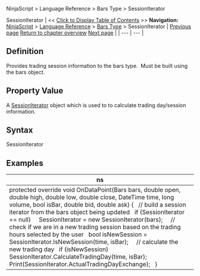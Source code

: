 ﻿
NinjaScript \> Language Reference \> Bars Type \> SessionIterator

SessionIterator
| \<\< [Click to Display Table of Contents](barstype_sessioniterator.md) \>\> **Navigation:**     [NinjaScript](ninjascript-1.md) \> [Language Reference](language_reference_wip-1.md) \> [Bars Type](bars_type-1.md) \> SessionIterator | [Previous page](setpropertyname2-1.md) [Return to chapter overview](bars_type-1.md) [Next page](updatebar-1.md) |
| --- | --- |
## Definition
Provides trading session information to the bars type.  Must be built using the bars object.
 
## Property Value
A [SessionIterator](sessioniterator-1.md) object which is used to to calculate trading day/session information.
 
## Syntax
SessionIterator
 
## Examples
| ns |
| --- |
| protected override void OnDataPoint(Bars bars, double open, double high, double low, double close, DateTime time, long volume, bool isBar, double bid, double ask) {    // build a session iterator from the bars object being updated    if (SessionIterator \=\= null)      SessionIterator \= new SessionIterator(bars);      // check if we are in a new trading session based on the trading hours selected by the user    bool isNewSession \= SessionIterator.IsNewSession(time, isBar);      // calculate the new trading day    if (isNewSession)      SessionIterator.CalculateTradingDay(time, isBar);      Print(SessionIterator.ActualTradingDayExchange);   } |
